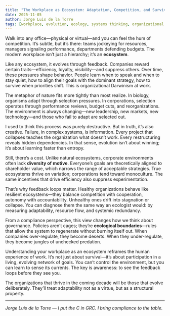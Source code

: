 ```yaml
---
title: "The Workplace as Ecosystem: Adaptation, Competition, and Survival"
date: 2025-11-05
author: Jorge Luis de la Torre
tags: [workplace, evolution, ecology, systems thinking, organizational behavior]
---
```


Walk into any office—physical or virtual—and you can feel the hum of competition. It’s subtle, but it’s there: teams jockeying for resources, managers signaling performance, departments defending budgets. The modern workplace isn’t just a hierarchy; it’s an **ecosystem**.

Like any ecosystem, it evolves through feedback. Companies reward certain traits—efficiency, loyalty, visibility—and suppress others. Over time, these pressures shape behavior. People learn when to speak and when to stay quiet, how to align their goals with the dominant strategy, how to survive when priorities shift. This is organizational Darwinism at work.

The metaphor of nature fits more tightly than most realize. In biology, organisms adapt through selection pressures. In corporations, selection operates through performance reviews, budget cuts, and reorganizations. The environment is always changing—new leadership, new markets, new technology—and those who fail to adapt are selected out.

I used to think this process was purely destructive. But in truth, it’s also creative. Failure, in complex systems, is information. Every project that collapses teaches the organization what doesn’t work. Every restructuring reveals hidden dependencies. In that sense, evolution isn’t about winning; it’s about learning faster than entropy.

Still, there’s a cost. Unlike natural ecosystems, corporate environments often lack **diversity of motive**. Everyone’s goals are theoretically aligned to shareholder value, which narrows the range of acceptable strategies. True ecosystems thrive on variation; corporations tend toward monoculture. The same incentives that drive efficiency also suppress experimentation.

That’s why feedback loops matter. Healthy organizations behave like resilient ecosystems—they balance competition with cooperation, autonomy with accountability. Unhealthy ones drift into stagnation or collapse. You can diagnose them the same way an ecologist would: by measuring adaptability, resource flow, and systemic redundancy.

From a compliance perspective, this view changes how we think about governance. Policies aren’t cages; they’re **ecological boundaries**—rules that allow the system to regenerate without burning itself out. When companies over-regulate, they become deserts. When they under-regulate, they become jungles of unchecked predation.

Understanding your workplace as an ecosystem reframes the human experience of work. It’s not just about survival—it’s about participation in a living, evolving network of goals. You can’t control the environment, but you can learn to sense its currents. The key is awareness: to see the feedback loops before they see you.

The organizations that thrive in the coming decade will be those that evolve deliberately. They’ll treat adaptability not as a virtue, but as a structural property.

---

*Jorge Luis de la Torre — I put the C in GRC. I bring compliance to the table.*
